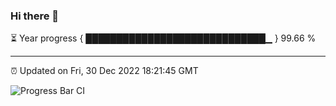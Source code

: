 ### Hi there 👋

⏳ Year progress { █████████████████████████████▁ } 99.66 %

---

⏰ Updated on Fri, 30 Dec 2022 18:21:45 GMT

![Progress Bar CI](https://github.com/ZhaoGui/ZhaoGui/workflows/Progress%20Bar%20CI/badge.svg)
